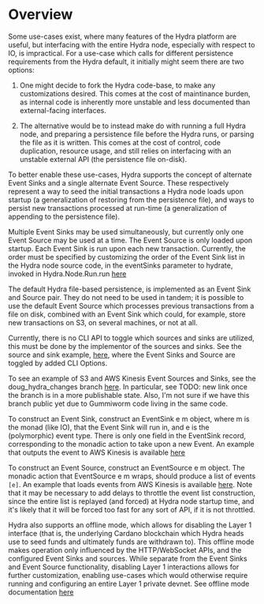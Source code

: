 # Overview

Some use-cases exist, where many features of the Hydra platform are useful, but interfacing with the entire Hydra node, especially with respect to IO, is impractical. For a use-case which calls for different persistence requirements from the Hydra default, it initially might seem there are two options:

1. One might decide to fork the Hydra code-base, to make any customizations desired. This comes at the cost of maintinance burden, as internal code is inherently more unstable and less documented than external-facing interfaces.

2. The alternative would be to instead make do with running a full Hydra node, and preparing a persistence file before the Hydra runs, or parsing the file as it is written. This comes at the cost of control, code duplication, resource usage, and still relies on interfacing with an unstable external API (the persistence file on-disk).

To better enable these use-cases, Hydra supports the concept of alternate Event Sinks and a single alternate Event Source. These respectively represent a way to seed the initial transactions a Hydra node loads upon startup (a generalization of restoring from the persistence file), and ways to persist new transactions processed at run-time (a generalization of appending to the persistence file).

Multiple Event Sinks may be used simultaneously, but currently only one Event Source may be used at a time. The Event Source is only loaded upon startup. Each Event Sink is run upon each new transaction. Currently, the order must be specified by customizing the order of the Event Sink list in the Hydra node source code, in the eventSinks parameter to hydrate, invoked in Hydra.Node.Run.run [here](https://github.com/SundaeSwap-finance/hydra/blob/4785bd86a03b92ba8fa8fb34c9d485a1e2f4f7d7/hydra-node/src/Hydra/Node/Run.hs#L104)

The default Hydra file-based persistence, is implemented as an Event Sink and Source pair. They do not need to be used in tandem; it is possible to use the default Event Source which processes previous transactions from a file on disk, combined with an Event Sink which could, for example, store new transactions on S3, on several machines, or not at all.

Currently, there is no CLI API to toggle which sources and sinks are utilized, this must be done by the implementor of the sources and sinks. See the source and sink example, [here](https://github.com/SundaeSwap-finance/hydra/blob/4785bd86a03b92ba8fa8fb34c9d485a1e2f4f7d7/hydra-node/src/Hydra/Node/Run.hs#L97), where the Event Sinks and Source are toggled by added CLI Options.

To see an example of S3 and AWS Kinesis Event Sources and Sinks, see the doug_hydra_changes branch [here](github.com/SundaeSwap-finance/hydra). In particular, see TODO: new link once the branch is in a more publishable state. Also, I'm not sure if we have this branch public yet due to Gummiworm code living in the same code.

To construct an Event Sink, construct an EventSink e m object, where m is the monad (like IO), that the Event Sink will run in, and e is the (polymorphic) event type. There is only one field in the EventSink record, corresponding to the monadic action to take upon a new Event. An example that outputs the event to AWS Kinesis is available [here](https://github.com/SundaeSwap-finance/hydra/blob/598b20fcee9669a196781f70e02e13779967e470/hydra-node/src/Hydra/Events/AWS/Kinesis.hs#L85)

To construct an Event Source, construct an EventSource e m object. The monadic action that EventSource e m wraps, should produce a list of events `[e]`. An example that loads events from AWS Kinesis is available [here](https://github.com/SundaeSwap-finance/hydra/blob/598b20fcee9669a196781f70e02e13779967e470/hydra-node/src/Hydra/Events/AWS/Kinesis.hs#L85). Note that it may be necessary to add delays to throttle the event list construction, since the entire list is replayed (and forced) at Hydra node startup time, and it's likely that it will be forced too fast for any sort of API, if it is not throttled.

Hydra also supports an offline mode, which allows for disabling the Layer 1 interface (that is, the underlying Cardano blockchain which Hydra heads use to seed funds and ultimately funds are withdrawn to). This offline mode makes operation only influenced by the HTTP/WebSocket APIs, and the configured Event Sinks and sources. While separate from the Event Sinks and Event Source functionality, disabling Layer 1 interactions allows for further customization, enabling use-cases which would otherwise require running and configuring an entire Layer 1 private devnet. See offline mode documentation [here](offline-mode.md)